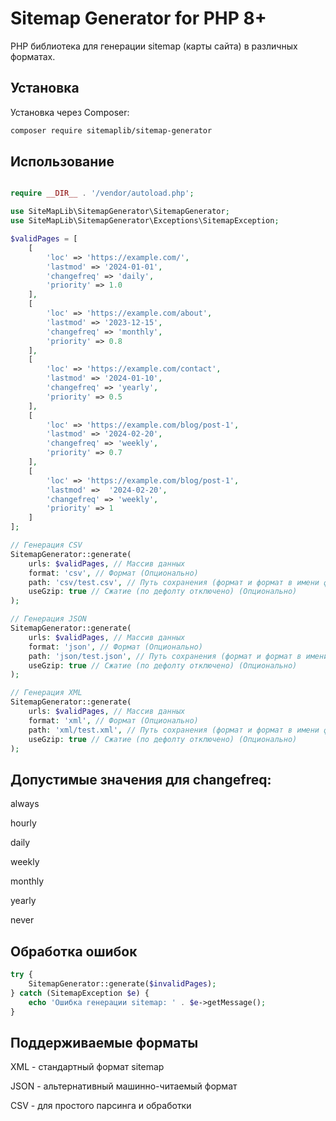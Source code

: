 # Sitemap Generator for PHP 8+

PHP библиотека для генерации sitemap (карты сайта) в различных форматах.

## Установка

Установка через Composer:

```bash
composer require sitemaplib/sitemap-generator
```
## Использование 
```php

require __DIR__ . '/vendor/autoload.php';

use SiteMapLib\SitemapGenerator\SitemapGenerator;
use SiteMapLib\SitemapGenerator\Exceptions\SitemapException;

$validPages = [
    [
        'loc' => 'https://example.com/',
        'lastmod' => '2024-01-01',
        'changefreq' => 'daily',
        'priority' => 1.0
    ],
    [
        'loc' => 'https://example.com/about',
        'lastmod' => '2023-12-15',
        'changefreq' => 'monthly',
        'priority' => 0.8
    ],
    [
        'loc' => 'https://example.com/contact',
        'lastmod' => '2024-01-10',
        'changefreq' => 'yearly',
        'priority' => 0.5
    ],
    [
        'loc' => 'https://example.com/blog/post-1',
        'lastmod' => '2024-02-20',
        'changefreq' => 'weekly',
        'priority' => 0.7
    ],
    [
        'loc' => 'https://example.com/blog/post-1',
        'lastmod' =>  '2024-02-20',
        'changefreq' => 'weekly',
        'priority' => 1
    ]
];

// Генерация CSV
SitemapGenerator::generate(
    urls: $validPages, // Массив данных
    format: 'csv', // Формат (Опционально)
    path: 'csv/test.csv', // Путь сохранения (формат и формат в имени файла должны совпадать) (Опционально)
    useGzip: true // Сжатие (по дефолту отключено) (Опционально)
);

// Генерация JSON
SitemapGenerator::generate(
    urls: $validPages, // Массив данных
    format: 'json', // Формат (Опционально)
    path: 'json/test.json', // Путь сохранения (формат и формат в имени файла должны совпадать) (Опционально)
    useGzip: true // Сжатие (по дефолту отключено) (Опционально)
);

// Генерация XML
SitemapGenerator::generate(
    urls: $validPages, // Массив данных 
    format: 'xml', // Формат (Опционально)
    path: 'xml/test.xml', // Путь сохранения (формат и формат в имени файла должны совпадать) (Опционально)
    useGzip: true // Сжатие (по дефолту отключено) (Опционально)
);


```

## Допустимые значения для changefreq:

always

hourly

daily

weekly

monthly

yearly

never

## Обработка ошибок

```php
try {
    SitemapGenerator::generate($invalidPages);
} catch (SitemapException $e) {
    echo 'Ошибка генерации sitemap: ' . $e->getMessage();
}
```

## Поддерживаемые форматы
XML - стандартный формат sitemap

JSON - альтернативный машинно-читаемый формат

CSV - для простого парсинга и обработки
